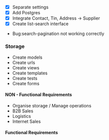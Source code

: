 - [x] Separate settings
- [x] Add Postgres
- [x] Integrate Contact, Tin, Address -> Supplier
- [x] Create list-search interface
- Bug:search-pagination not working correctly

### Storage 
- Create models
- Create urls
- Create views
- Create templates
- Create tests
- Create forms
#### NON - Functional Requirements

- Organise storage / Manage operations
- B2B Sales
- Logistics
- Internet Sales

#### Functional Requirements
